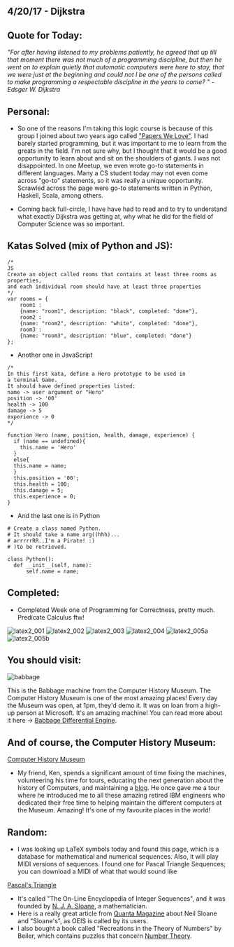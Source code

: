 ## 4/20/17 - Dijkstra


## Quote for Today: 



_"For after having listened to my problems patiently, he agreed that up till that moment
   there was not much of a programming discipline, but then he went on to explain quietly that automatic computers were here to stay, 
   that we were just at the beginning and could not I be one of the persons called to make programming a respectable discipline in
   the years to come? " - Edsger W. Dijkstra_




## Personal:


- So one of the reasons I'm taking this logic course is because of this group I joined about two years ago
  called ["Papers We Love"](https://www.meetup.com/Papers-We-Love-LA/?scroll=true).
  I had barely started programming, but it was important to me to learn from
  the greats in the field. I'm not sure why, but I thought that it would be a good opportunity to learn
  about and sit on the shoulders of giants. I was not disappointed.
  In one Meetup, we even wrote go-to statements in different languages. Many a CS student today may not even 
  come across "go-to" statements, so it was really a unique opportunity. Scrawled across the page were 
  go-to statements written in Python, Haskell, Scala, among others. 
  
- Coming back full-circle, I have have had to read and to try to understand what exactly Dijkstra was getting at,
  why what he did for the field of Computer Science was so important. 
  
## Katas Solved (mix of Python and JS):

  ```
  /*
  JS
  Create an object called rooms that contains at least three rooms as properties,
  and each individual room should have at least three properties 
  */
  var rooms = {
      room1 : 
      {name: "room1", description: "black", completed: "done"},
      room2 : 
      {name: "room2", description: "white", completed: "done"},
      room3 :
      {name: "room3", description: "blue", completed: "done"}
};
  ```
  
 - Another one in JavaScript
  
  ```
  /*
  In this first kata, define a Hero prototype to be used in 
  a terminal Game.
  It should have defined properties listed:
  name -> user argument or "Hero"
  position -> '00'
  health -> 100
  damage -> 5 
  experience -> 0
  */
  
  function Hero (name, position, health, damage, experience) {
    if (name == undefined){
      this.name = 'Hero'
    }
    else{
    this.name = name;
    }
    this.position = '00';
    this.health = 100;
    this.damage = 5;
    this.experience = 0;
}
  ```
  
 - And the last one is in Python 
  
  ```
  # Create a class named Python. 
  # It should take a name arg((hhh)...
  # arrrrrRR..I'm a Pirate! :)
  # )to be retrieved. 
  
  class Python():
    def __init__(self, name):
        self.name = name;
  ```
  
  
## Completed: 

- Completed Week one of Programming for Correctness, pretty much. Predicate Calculus ftw!

![latex2_001](/images/latex2_001.png)
![latex2_002](/images/latex2_002.png)
![latex2_003](/images/latex2_003.png)
![latex2_004](/images/latex2_004.png)
![latex2_005a](/images/latex2_005a.png)
![latex2_005b](/images/latex2_005b.png)
  
  
## You should visit: 





![babbage](/images/babbage.png)


This is the Babbage machine from the Computer History Museum.
The Computer History Museum is one of the most amazing places!
Every day the Museum was open, at 1pm, they'd demo it.
It was on loan from a high-up person at Microsoft. It's an amazing machine!
You can read more about it here ->  [Babbage Differential Engine](http://www.computerhistory.org/babbage/).


## And of course, the Computer History Museum:

[Computer History Museum](http://www.computerhistory.org/) 



- My friend, Ken, spends a significant amount of time fixing the machines, volunteering his time for tours,
  educating the next generation about the history of Computers, and maintaining a [blog](http://www.righto.com/).
  He once gave me a tour where he introduced me to all these amazing retired IBM engineers who dedicated their 
  free time to helping maintain the different computers at the Museum. Amazing! It's one of my favourite places
  in the world!
  
## Random:

- I was looking up LaTeX symbols today and found this page, which is a database for mathematical and numerical sequences. Also, it will play MIDI versions of sequences. I found one for Pascal Triangle Sequences; you can download a MIDI of what that would sound like

[Pascal's Triangle](http://oeis.org/play?seq=A007318)

- It's called "The On-Line Encyclopedia of Integer Sequences", and it was founded by 
 [N. J. A. Sloane](https://en.wikipedia.org/wiki/Neil_Sloane), a mathematician.
- Here is a really great article from [Quanta Magazine](https://www.quantamagazine.org/20150806-neil-sloane-oeis-interview/) about Neil Sloane and "Sloane's", as OEIS is called by its users.
- I also bought a book called "Recreations in the Theory of Numbers" by Beiler, which contains puzzles that concern [Number Theory](https://en.wikipedia.org/wiki/Number_theory).
